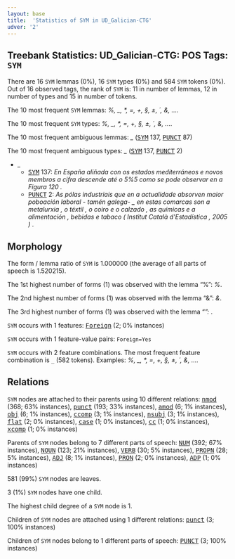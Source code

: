 ```yaml
---
layout: base
title:  'Statistics of SYM in UD_Galician-CTG'
udver: '2'
---
```


## Treebank Statistics: UD_Galician-CTG: POS Tags: `SYM`

There are 16 `SYM` lemmas (0%), 16 `SYM` types (0%) and 584 `SYM` tokens (0%).
Out of 16 observed tags, the rank of `SYM` is: 11 in number of lemmas, 12 in number of types and 15 in number of tokens.

The 10 most frequent `SYM` lemmas: <em>%, _, *, =, +, §, ±, ´, &, ....</em>

The 10 most frequent `SYM` types:  <em>%, _, *, =, +, §, ±, ´, &, ....</em>

The 10 most frequent ambiguous lemmas: <em>_</em> (<tt><a href="gl_ctg-pos-SYM.html">SYM</a></tt> 137, <tt><a href="gl_ctg-pos-PUNCT.html">PUNCT</a></tt> 87)

The 10 most frequent ambiguous types:  <em>_</em> (<tt><a href="gl_ctg-pos-SYM.html">SYM</a></tt> 137, <tt><a href="gl_ctg-pos-PUNCT.html">PUNCT</a></tt> 2)


* <em>_</em>
  * <tt><a href="gl_ctg-pos-SYM.html">SYM</a></tt> 137: <em>En España <b>_</b> aliñada con os estados mediterráneos e novos membros <b>_</b> a cifra descende até o 5%5 como se pode observar en a Figura 120 .</em>
  * <tt><a href="gl_ctg-pos-PUNCT.html">PUNCT</a></tt> 2: <em>As pólas industriais que en a actualidade absorven maior poboación laboral - tamén galega- <b>_</b> en estas comarcas son a metalurxia , o téxtil , o coiro e o calzado , as químicas e a alimentación , bebidas e tabaco ( Institut Català d'Estadística , 2005 ) .</em>

## Morphology

The form / lemma ratio of `SYM` is 1.000000 (the average of all parts of speech is 1.520215).

The 1st highest number of forms (1) was observed with the lemma “%”: <em>%</em>.

The 2nd highest number of forms (1) was observed with the lemma “&”: <em>&</em>.

The 3rd highest number of forms (1) was observed with the lemma “*”: <em>*</em>.

`SYM` occurs with 1 features: <tt><a href="gl_ctg-feat-Foreign.html">Foreign</a></tt> (2; 0% instances)

`SYM` occurs with 1 feature-value pairs: `Foreign=Yes`

`SYM` occurs with 2 feature combinations.
The most frequent feature combination is `_` (582 tokens).
Examples: <em>%, _, *, =, +, §, ±, ´, &, ....</em>


## Relations

`SYM` nodes are attached to their parents using 10 different relations: <tt><a href="gl_ctg-dep-nmod.html">nmod</a></tt> (368; 63% instances), <tt><a href="gl_ctg-dep-punct.html">punct</a></tt> (193; 33% instances), <tt><a href="gl_ctg-dep-amod.html">amod</a></tt> (6; 1% instances), <tt><a href="gl_ctg-dep-obj.html">obj</a></tt> (6; 1% instances), <tt><a href="gl_ctg-dep-ccomp.html">ccomp</a></tt> (3; 1% instances), <tt><a href="gl_ctg-dep-nsubj.html">nsubj</a></tt> (3; 1% instances), <tt><a href="gl_ctg-dep-flat.html">flat</a></tt> (2; 0% instances), <tt><a href="gl_ctg-dep-case.html">case</a></tt> (1; 0% instances), <tt><a href="gl_ctg-dep-cc.html">cc</a></tt> (1; 0% instances), <tt><a href="gl_ctg-dep-xcomp.html">xcomp</a></tt> (1; 0% instances)

Parents of `SYM` nodes belong to 7 different parts of speech: <tt><a href="gl_ctg-pos-NUM.html">NUM</a></tt> (392; 67% instances), <tt><a href="gl_ctg-pos-NOUN.html">NOUN</a></tt> (123; 21% instances), <tt><a href="gl_ctg-pos-VERB.html">VERB</a></tt> (30; 5% instances), <tt><a href="gl_ctg-pos-PROPN.html">PROPN</a></tt> (28; 5% instances), <tt><a href="gl_ctg-pos-ADJ.html">ADJ</a></tt> (8; 1% instances), <tt><a href="gl_ctg-pos-PRON.html">PRON</a></tt> (2; 0% instances), <tt><a href="gl_ctg-pos-ADP.html">ADP</a></tt> (1; 0% instances)

581 (99%) `SYM` nodes are leaves.

3 (1%) `SYM` nodes have one child.

The highest child degree of a `SYM` node is 1.

Children of `SYM` nodes are attached using 1 different relations: <tt><a href="gl_ctg-dep-punct.html">punct</a></tt> (3; 100% instances)

Children of `SYM` nodes belong to 1 different parts of speech: <tt><a href="gl_ctg-pos-PUNCT.html">PUNCT</a></tt> (3; 100% instances)

